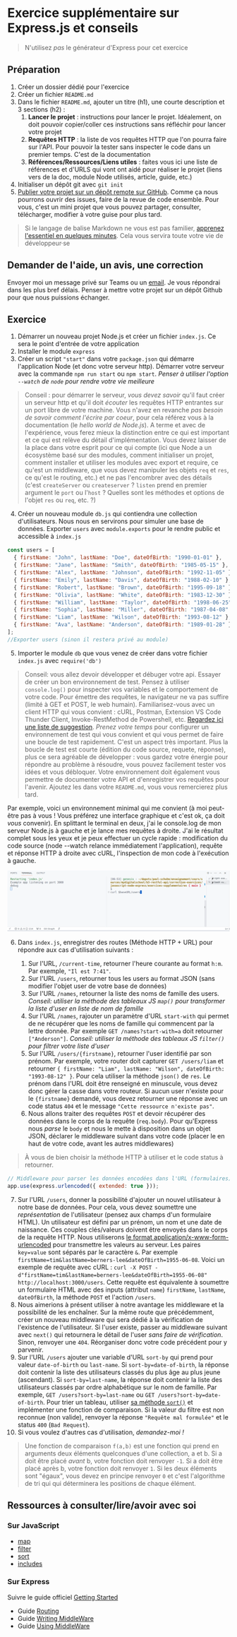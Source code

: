 # Exercice supplémentaire sur Express.js et conseils

> N'utilisez *pas* le générateur d'Express pour cet exercice


## Préparation

1. Créer un dossier dédié pour l'exercice
2. Créer un fichier `README.md`
3. Dans le fichier `README.md`, ajouter un titre (h1), une courte description et 3 sections (h2) :
   1. **Lancer le projet** : instructions pour lancer le projet. Idéalement, on doit pouvoir copier/coller ces instructions sans réfléchir pour lancer votre projet
   2. **Requêtes HTTP** : la liste de vos requêtes HTTP que l'on pourra faire sur l'API. Pour pouvoir la tester sans inspecter le code dans un premier temps. C'est de la documentation
   3. **Références/Ressources/Liens utiles** : faites vous ici une liste de références et d'URLS qui vont ont aidé pour réaliser le projet (liens vers de la doc, module Node utilisés, article, guide, etc.)
4. Initialiser un dépôt git avec `git init`
5. [Publier votre projet sur un dépôt remote sur GitHub](https://docs.github.com/fr/get-started/quickstart/hello-world). Comme ça nous pourrons ouvrir des issues, faire de la revue de code ensemble. Pour vous, c'est un mini projet que vous pouvez partager, consulter, télécharger, modifier à votre guise pour plus tard. 

> Si le langage de balise Markdown ne vous est pas familier, [apprenez l'essentiel en quelques minutes](https://www.markdownguide.org/basic-syntax/). Cela vous servira toute votre vie de développeur·se

## Demander de l'aide, un avis, une correction

Envoyer moi un message privé sur Teams ou un <a href="mailto:paul.schuhmacher.ext@eduservices.org?subject= B3 - Développement API - Exercice supplémentaire Node.js/Express.js">email</a>. Je vous répondrai dans les plus bref délais. Penser à mettre votre projet sur un dépôt Github pour que nous puissions échanger.

## Exercice

1. Démarrer un nouveau projet Node.js et créer un fichier `index.js`. Ce sera le point d'entrée de votre application 
2. Installer le module `express`
3. Créer un script `"start"` dans votre `package.json` qui démarre l'application Node (et donc votre serveur http). Démarrer votre serveur avec la commande `npm run start` ou `npm start`. *Penser à utiliser l'option `--watch` de `node` pour rendre votre vie meilleure*
> Conseil : pour démarrer le serveur, *vous devez savoir* qu'il faut créer un serveur http et qu'il doit *écouter* les requêtes HTTP entrantes sur un port libre de votre machine. Vous n'avez en revanche *pas besoin de savoir comment l'écrire par coeur*, pour cela référez vous à la documentation (le *hello world de Node.js*). A terme et avec de l'expérience, vous ferez mieux la distinction entre ce qui est important et ce qui est relève du détail d'implémentation. Vous devez laisser de la place dans votre esprit pour ce qui compte (ici que Node a un écosystème basé sur des modules, comment initialiser un projet, comment installer et utiliser les modules avec export et require, ce qu'est un middleware, que vous devez manipuler les objets `req` et `res`, ce qu'est le routing, etc.) et ne pas l'encombrer avec des détails (c'est `createServer` ou `createserver` ? `listen` prend en premier argument le `port` ou l'`host` ? Quelles sont les méthodes et options de l'objet `res` ou `req`, etc. ?)

4. Créer un nouveau module `db.js` qui contiendra une collection d'utilisateurs. Nous nous en servirons pour simuler une base de données. Exporter `users` avec `module.exports` pour le rendre public et accessible à `index.js`
~~~js
const users = [
  { firstName: "John", lastName: "Doe", dateOfBirth: "1990-01-01" },
  { firstName: "Jane", lastName: "Smith", dateOfBirth: "1985-05-15" },
  { firstName: "Alex", lastName: "Johnson", dateOfBirth: "1992-11-05" },
  { firstName: "Emily", lastName: "Davis", dateOfBirth: "1988-02-10" },
  { firstName: "Robert", lastName: "Brown", dateOfBirth: "1995-09-18" },
  { firstName: "Olivia", lastName: "White", dateOfBirth: "1983-12-30" },
  { firstName: "William", lastName: "Taylor", dateOfBirth: "1998-06-25" },
  { firstName: "Sophia", lastName: "Miller", dateOfBirth: "1987-04-08" },
  { firstName: "Liam", lastName: "Wilson", dateOfBirth: "1993-08-12" },
  { firstName: "Ava", lastName: "Anderson", dateOfBirth: "1989-01-28" },
];
//Exporter users (sinon il restera privé au module)
~~~

5. Importer le module `db` que vous venez de créer dans votre fichier `index.js` avec `require('db')`

> Conseil: vous allez devoir développer et débuger votre api. Essayer de créer un bon environnement de test. Pensez à utiliser `console.log()` pour inspecter vos variables et le comportement de votre code. Pour émettre des requêtes, le navigateur ne va pas suffire (limité à GET et POST, le web humain). Familiarisez-vous avec un client HTTP qui vous convient : cURL, Postman, Extension VS Code Thunder Client, Invoke-RestMethod de Powershell, etc. [Regardez ici une liste de suggestion](https://github.com/paul-schuhm/web-api#clients-http). *Prenez votre temps* pour configurer un environnement de test qui vous convient et qui vous permet de faire une boucle de test rapidement. C'est un aspect très important. Plus la boucle de test est courte (édition du code source, requete, réponse), plus ce sera agréable de développer : vous gardez votre énergie pour répondre au problème à résoudre, vous pouvez facilement tester vos idées et vous débloquer. Votre environnement doit également vous permettre de documenter votre API et d'enregistrer vos requêtes pour l'avenir. Ajoutez les dans votre `README.md`, vous vous remercierez plus tard.

Par exemple, voici un environnement minimal qui me convient (à moi peut-être pas à vous ! Vous préférez une interface graphique et c'est ok, ça doit *vous* convenir). En splittant le terminal en deux, j'ai le console.log de mon serveur Node.js à gauche et je lance mes requêtes à droite. J'ai le résultat complet sous les yeux et je peux effectuer un cycle rapide : modification du code source (node --watch relance immédiatement l'application), requête et réponse HTTP à droite avec cURL, l'inspection de mon code à l'exécution à gauche.

![](./env.png)

6. Dans `index.js`, enregistrer des routes (Méthode HTTP + URL) pour répondre aux cas d'utilisation suivants :

   1. Sur l'URL, `/current-time`, retourner l'heure courante au format `h:m`. Par exemple, `"Il est 7:41"`. 
   2. Sur l'URL `/users`, retourner tous les users au format JSON (sans modifier l'objet user de votre base de données)
   3. Sur l'URL `/names`, retourner la liste des noms de famille des users. *Conseil: utiliser la méthode des tableaux JS `map()` pour transformer la liste d'user en liste de nom de famille*
   4. Sur l'URL `/names`, rajouter un paramètre d'URL `start-with` qui permet de ne récupérer que les noms de famille qui commencent par la lettre donnée. Par exemple `GET /names?start-with=a` doit retourner `["Anderson"]`. *Conseil: utiliser la méthode des tableaux JS `filter()` pour filtrer votre liste d'user*
   5. Sur l'URL `/users/{firstname}`, retourner l'user identifié par son prénom. Par exemple, votre router doit capturer `GET /users/liam` et retourner `{ firstName: "Liam", lastName: "Wilson", dateOfBirth: "1993-08-12" }`. Pour cela utiliser la méthode `json()` de `res`. Le prénom dans l'URL doit être renseigné en minuscule, vous devez donc gérer la casse dans votre routeur. Si aucun user n'existe pour le `{firstname}` demandé, vous devez retourner une réponse avec un code status `404` et le message `"Cette ressource n'existe pas"`.
   6. Nous allons traiter des requêtes `POST` et devoir récupérer des données dans le corps de la requête (`req.body`). Pour qu'Express nous *parse* le `body` et nous le mette à disposition dans un objet JSON, déclarer le middleware suivant dans votre code (placer le en haut de votre code, avant les autres middlewares)

> À vous de bien choisir la méthode HTTP à utiliser et le code status à retourner.

~~~js
// Middleware pour parser les données encodées dans l'URL (formulaires)
app.use(express.urlencoded({ extended: true }));
~~~

   7. Sur l'URL `/users`, donner la possibilité d'ajouter un nouvel utilisateur à notre base de données. Pour cela, vous devez soumettre une *représentation* de l'utilisateur (pensez aux champs d'un formulaire HTML). Un utilisateur est défini par un prénom, un nom et une date de naissance. Ces couples clés/valeurs doivent être envoyés dans le corps de la requête HTTP. Nous utiliserons [le format application/x-www-form-urlencoded](https://developer.mozilla.org/en-US/docs/Web/HTTP/Methods/POST) pour transmettre les valeurs au serveur. Les paires `key=value` sont séparés par le caractère `&`. Par exemple `firstName=tim&lastName=berners-lee&dateOfBirth=1955-06-08`. Voici un exemple de requête avec cURL : `curl -X POST -d"firstName=tim&lastName=berners-lee&dateOfBirth=1955-06-08" http://localhost:3000/users`. Cette requête est équivalente à soumettre un formulaire HTML avec des inputs (attribut `name`) `firstName`, `lastName`, `dateOfBirth`, la méthode `POST` et l'action `/users`.
   8. Nous aimerions à présent utiliser à notre avantage les middleware et la possibilité de les enchaîner. Sur la même route que précédemment, créer un nouveau middleware qui sera dédié à la vérification de l'existence de l'utilisateur. Si l'user existe, passer au middleware suivant avec `next()` qui retournera le détail de l'user *sans faire de vérification*. Sinon, renvoyer une `404`. Réorganiser donc votre code précédent pour y parvenir.
   9. Sur l'URL `/users` ajouter une variable d'URL `sort-by` qui prend pour valeur `date-of-birth` ou `last-name`. Si `sort-by=date-of-birth`, la réponse doit contenir la liste des utilisateurs classés du plus âge au plus jeune (ascendant). Si `sort-by=last-name`, la réponse doit contenir la liste des utilisateurs classés par ordre alphabétique sur le nom de famille. Par exemple, `GET /users?sort-by=last-name` ou `GET /users?sort-by=date-of-birth`. Pour trier un tableau, utiliser [sa méthode `sort()`](https://developer.mozilla.org/fr/docs/Web/JavaScript/Reference/Global_Objects/Array/sort) et implémenter une fonction de comparaison. Si la valeur du filtre est non reconnue (non valide), renvoyer la réponse `"Requête mal formulée"` et le status `400` (`Bad Request`).
   10. Si vous voulez d'autres cas d'utilisation, *demandez-moi !*

> Une fonction de comparaison `f(a,b)` est une fonction qui prend en arguments deux éléments quelconques d'une collection, a et b. Si a doit être placé *avant* b, votre fonction doit renvoyer `-1`. Si a doit être placé après b, votre fonction doit renvoyer `1`. Si les deux éléments sont "égaux", vous devez en principe renvoyer `0` et c'est l'algorithme de tri qui qui déterminera les positions de chaque élément.

## Ressources à consulter/lire/avoir avec soi


### Sur JavaScript

- [map](https://developer.mozilla.org/fr/docs/Web/JavaScript/Reference/Global_Objects/Array/map)
- [filter](https://developer.mozilla.org/fr/docs/Web/JavaScript/Reference/Global_Objects/Array/filter)
- [sort](https://developer.mozilla.org/fr/docs/Web/JavaScript/Reference/Global_Objects/Array/sort)
- [includes](https://developer.mozilla.org/fr/docs/Web/JavaScript/Reference/Global_Objects/Array/includes)

### Sur Express

Suivre le guide officiel [Getting Started](https://expressjs.com/en/starter/installing.html)

- Guide [Routing](https://expressjs.com/en/guide/routing.html)
- Guide [Writing MiddleWare](https://expressjs.com/en/guide/writing-middleware.html)
- Guide [Using MiddleWare](https://expressjs.com/en/guide/using-middleware.html)